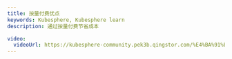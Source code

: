 ```yaml
---
title: 按量付费优点
keywords: Kubesphere, Kubesphere learn
description: 通过按量付费节省成本

video: 
  videoUrl: https://kubesphere-community.pek3b.qingstor.com/%E4%BA%91%E5%8E%9F%E7%94%9F%E5%AE%9E%E6%88%98/06%E3%80%81%E4%BA%91%E5%B9%B3%E5%8F%B0-%E6%8C%89%E9%87%8F%E4%BB%98%E8%B4%B9%E4%BC%98%E7%82%B9.mp4
---
```

